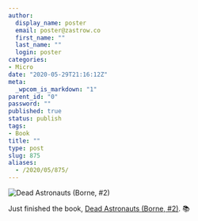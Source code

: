 ```yaml
---
author:
  display_name: poster
  email: poster@zastrow.co
  first_name: ""
  last_name: ""
  login: poster
categories:
- Micro
date: "2020-05-29T21:16:12Z"
meta:
  _wpcom_is_markdown: "1"
parent_id: "0"
password: ""
published: true
status: publish
tags:
- Book
title: ""
type: post
slug: 875
aliases:
  - /2020/05/875/
---
```

<p><img src="https://i.gr-assets.com/images/S/compressed.photo.goodreads.com/books/1569673345l/37589179._SY475_.jpg" alt="Dead Astronauts (Borne, #2)" /></p>
<p>Just finished the book, <a href="https://www.goodreads.com/review/show/3290471751?utm_medium=api&amp;utm_source=rss">Dead Astronauts (Borne, #2)</a>. 📚</p>

